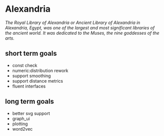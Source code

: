 # Alexandria
_The Royal Library of Alexandria or Ancient Library of Alexandria in Alexandria, Egypt, was one of the largest and most significant libraries of the ancient world. It was dedicated to the Muses, the nine goddesses of the arts._

## short term goals
* const check
* numeric:distribution rework
* support smoothing
* support distance metrics
* fluent interfaces

## long term goals
* better svg support
* graph_ui
* plotting
* word2vec
